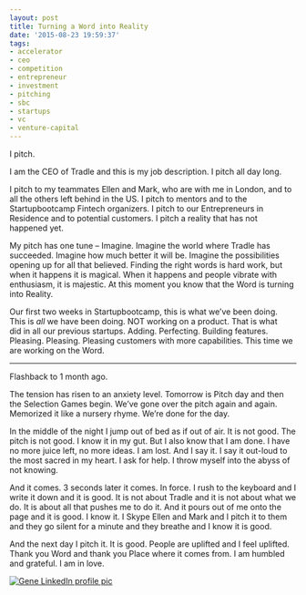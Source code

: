 ```yaml
---
layout: post
title: Turning a Word into Reality
date: '2015-08-23 19:59:37'
tags:
- accelerator
- ceo
- competition
- entrepreneur
- investment
- pitching
- sbc
- startups
- vc
- venture-capital
---
```



I pitch. 

I am the CEO of Tradle and this is my job description. I pitch all day long. 

I pitch to my teammates Ellen and Mark, who are with me in London, and to all the others left behind in the US. I pitch to mentors and to the Startupbootcamp Fintech organizers. I pitch to our Entrepreneurs in Residence and to potential customers. I pitch a reality that has not happened yet. 

My pitch has one tune – Imagine. Imagine the world where Tradle has succeeded. Imagine how much better it will be. Imagine the possibilities opening up for all that believed. Finding the right words is hard work, but when it happens it is magical. When it happens and people vibrate with enthusiasm, it is majestic. At this moment you know that the Word is turning into Reality. 

Our first two weeks in Startupbootcamp, this is what we’ve been doing. This is *all* we have been doing. NOT working on a product. That is what did in all our previous startups. Adding. Perfecting. Building features. Pleasing. Pleasing. Pleasing customers with more capabilities. This time we are working on the Word. 

******* 

Flashback to 1 month ago. 

The tension has risen to an anxiety level. Tomorrow is Pitch day and then the Selection Games begin. We’ve gone over the pitch again and again. Memorized it like a nursery rhyme. We’re done for the day. 

In the middle of the night I jump out of bed as if out of air. It is not good. The pitch is not good. I know it in my gut. But I also know that I am done. I have no more juice left, no more ideas. I am lost. And I say it. I say it out-loud to the most sacred in my heart. I ask for help. I throw myself into the abyss of not knowing. 

And it comes. 3 seconds later it comes. In force. I rush to the keyboard and I write it down and it is good. It is not about Tradle and it is not about what we do. It is about all that pushes me to do it. And it pours out of me onto the page and it is good. I know it. I Skype Ellen and Mark and I pitch it to them and they go silent for a minute and they breathe and I know it is good. 

And the next day I pitch it. It is good. People are uplifted and I feel uplifted. Thank you Word and thank you Place where it comes from. I am humbled and grateful. I am in love.

[![Gene LinkedIn profile pic](http://blog.tradle.io/wp-content/uploads/2015/08/Gene-LinkedIn-profile-pic.jpg)](http://blog.tradle.io/wp-content/uploads/2015/08/Gene-LinkedIn-profile-pic.jpg)


